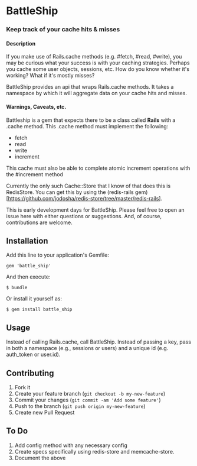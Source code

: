 # BattleShip

### Keep track of your cache hits & misses

#### Description
If you make use of Rails.cache methods (e.g. #fetch, #read, #write), you may be
curious what your success is with your caching strategies. Perhaps you cache
some user objects, sessions, etc. How do you know whether it's working? What if
it's mostly misses?

BattleShip provides an api that wraps Rails.cache methods. It takes a namespace
by which it will aggregate data on your cache hits and misses.

#### Warnings, Caveats, etc.
Battleship is a gem that expects there to be a class called __Rails__ with a .cache
method. This .cache method must implement the following:
  - fetch
  - read
  - write
  - increment

This cache must also be able to complete atomic increment operations with the #increment method

Currently the only such Cache::Store that I know of that does this is
RedisStore. You can get this by using the (redis-rails
gem)[https://github.com/jodosha/redis-store/tree/master/redis-rails].


This is early development days for BattleShip. Please feel free to open an issue
here with either questions or suggestions. And, of course, contributions are
welcome.

## Installation

Add this line to your application's Gemfile:

    gem 'battle_ship'

And then execute:

    $ bundle

Or install it yourself as:

    $ gem install battle_ship

## Usage

Instead of calling Rails.cache, call BattleShip. Instead of passing a key, pass
in both a namespace (e.g., sessions or users) and a unique id (e.g. auth_token
or user.id).

## Contributing

1. Fork it
2. Create your feature branch (`git checkout -b my-new-feature`)
3. Commit your changes (`git commit -am 'Add some feature'`)
4. Push to the branch (`git push origin my-new-feature`)
5. Create new Pull Request

## To Do

1) Add config method with any necessary config
2) Create specs specifically using redis-store and memcache-store.
3) Document the above
